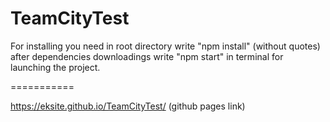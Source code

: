 TeamCityTest
===========

For installing you need in root directory write "npm install" (without quotes) <br> 
after dependencies downloadings write "npm start" in terminal for launching the project.

===========

https://eksite.github.io/TeamCityTest/ (github pages link)